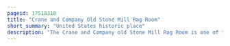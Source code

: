 ```yaml
---
pageid: 17518318
title: "Crane and Company Old Stone Mill Rag Room"
short_summary: "United States historic place"
description: "The Crane and Company old Stone Mill Rag Room is one of the oldest surviving Buildings of Crane Company. One of the oldest Papermaking Enterprises in Berkshire County Massachusetts. It is situated in southwestern Dalton on a Site where Paper is made since the early 19th Century. The Building originally used for processing Rags has since 1930 housed the Crane Museum of Papermaking and was designated as a national Historic Landmark in 1983."
---
```

